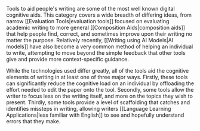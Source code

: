Tools to aid people's writing are some of the most well known digital cognitive aids. This category covers a wide breadth of differing ideas, from narrow [[Evaluation Tools|evaluation tools]] focused on evaluating academic writing to more general [[Composition Aids|composition aids]] that help people find, correct, and sometimes improve upon their writing no matter the purpose. Relatively recently, [[Writing using AI Models|AI models]] have also become a very common method of helping an individual to write, attempting to move beyond the simple feedback that other tools give and provide more context-specific guidance.

While the technologies used differ greatly, all of the tools aid the cognitive elements of writing in at least one of three major ways. Firstly, these tools can significantly reduce the cognitive load on an individual by offloading the effort needed to edit the paper onto the tool. Secondly, some tools allow the writer to focus less on the writing itself, and more on the topics they wish to present. Thirdly, some tools provide a level of scaffolding that catches and identifies missteps in writing, allowing writers [[Language Learning Applications|less familiar with English]] to see and hopefully understand errors that they make.